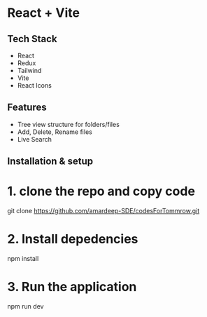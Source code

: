 # React + Vite

## Tech Stack
- React
- Redux
- Tailwind
- Vite
- React Icons

## Features
- Tree view structure for folders/files
- Add, Delete, Rename files
- Live Search


## Installation & setup

# 1. clone the repo and copy code
git clone https://github.com/amardeep-SDE/codesForTommrow.git

# 2. Install depedencies
npm install

# 3. Run the application
npm run dev